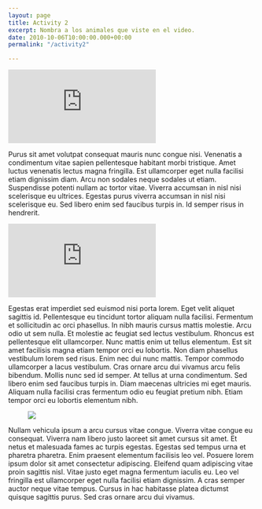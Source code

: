 ```yaml
---
layout: page
title: Activity 2
excerpt: Nombra a los animales que viste en el video.
date: 2010-10-06T10:00:00.000+00:00
permalink: "/activity2"

---
```

<div class="video"> <iframe class="video-frame" src="https://www.youtube.com/embed/-u77XdL8_B4" title="YouTube video player" frameborder="0" allow="accelerometer; autoplay; clipboard-write; encrypted-media; gyroscope; picture-in-picture" allowfullscreen></iframe> </div>

Purus sit amet volutpat consequat mauris nunc congue nisi. Venenatis a condimentum vitae sapien pellentesque habitant morbi tristique. Amet luctus venenatis lectus magna fringilla. Est ullamcorper eget nulla facilisi etiam dignissim diam. Arcu non sodales neque sodales ut etiam. Suspendisse potenti nullam ac tortor vitae. Viverra accumsan in nisl nisi scelerisque eu ultrices. Egestas purus viverra accumsan in nisl nisi scelerisque eu. Sed libero enim sed faucibus turpis in. Id semper risus in hendrerit.

<div class="video"><iframe class="video-frame" src="https://www.youtube.com/embed/nU21rCWkuJw" title="YouTube video player" frameborder="0" allow="accelerometer; autoplay; clipboard-write; encrypted-media; gyroscope; picture-in-picture" allowfullscreen></iframe></div>

Egestas erat imperdiet sed euismod nisi porta lorem. Eget velit aliquet sagittis id. Pellentesque eu tincidunt tortor aliquam nulla facilisi. Fermentum et sollicitudin ac orci phasellus. In nibh mauris cursus mattis molestie. Arcu odio ut sem nulla. Et molestie ac feugiat sed lectus vestibulum. Rhoncus est pellentesque elit ullamcorper. Nunc mattis enim ut tellus elementum. Est sit amet facilisis magna etiam tempor orci eu lobortis. Non diam phasellus vestibulum lorem sed risus. Enim nec dui nunc mattis. Tempor commodo ullamcorper a lacus vestibulum. Cras ornare arcu dui vivamus arcu felis bibendum. Mollis nunc sed id semper. At tellus at urna condimentum. Sed libero enim sed faucibus turpis in. Diam maecenas ultricies mi eget mauris. Aliquam nulla facilisi cras fermentum odio eu feugiat pretium nibh. Etiam tempor orci eu lobortis elementum nibh.

<figure class="full-width-image">
<img src="https://images.unsplash.com/photo-1453749024858-4bca89bd9edc?ixlib=rb-1.2.1&ixid=MnwxMjA3fDB8MHxwaG90by1wYWdlfHx8fGVufDB8fHx8&auto=format&fit=crop&w=1120&q=80">
</figure>

Nullam vehicula ipsum a arcu cursus vitae congue. Viverra vitae congue eu consequat. Viverra nam libero justo laoreet sit amet cursus sit amet. Et netus et malesuada fames ac turpis egestas. Egestas sed tempus urna et pharetra pharetra. Enim praesent elementum facilisis leo vel. Posuere lorem ipsum dolor sit amet consectetur adipiscing. Eleifend quam adipiscing vitae proin sagittis nisl. Vitae justo eget magna fermentum iaculis eu. Leo vel fringilla est ullamcorper eget nulla facilisi etiam dignissim. A cras semper auctor neque vitae tempus. Cursus in hac habitasse platea dictumst quisque sagittis purus. Sed cras ornare arcu dui vivamus.
